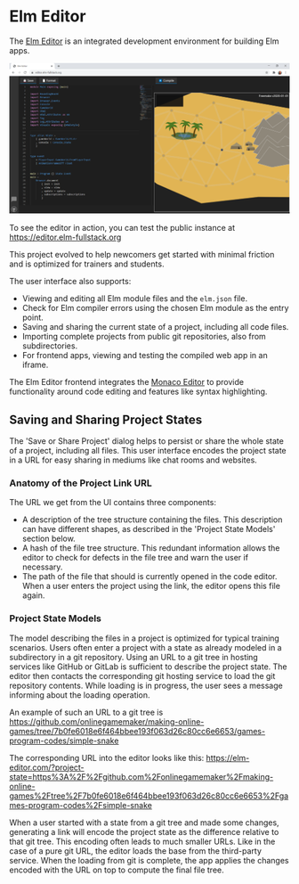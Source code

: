 # Elm Editor

The [Elm Editor](https://github.com/elm-fullstack/elm-fullstack/tree/master/implement/example-apps/elm-editor) is an integrated development environment for building Elm apps.

![working on a game using the Elm Editor](./../../../guide/image/2020-12-31-elm-editor-with-project-freemake.png)

To see the editor in action, you can test the public instance at https://editor.elm-fullstack.org

This project evolved to help newcomers get started with minimal friction and is optimized for trainers and students.

The user interface also supports:

+ Viewing and editing all Elm module files and the `elm.json` file.
+ Check for Elm compiler errors using the chosen Elm module as the entry point.
+ Saving and sharing the current state of a project, including all code files.
+ Importing complete projects from public git repositories, also from subdirectories.
+ For frontend apps, viewing and testing the compiled web app in an iframe.

The Elm Editor frontend integrates the [Monaco Editor](https://microsoft.github.io/monaco-editor/) to provide functionality around code editing and features like syntax highlighting.


## Saving and Sharing Project States

The 'Save or Share Project' dialog helps to persist or share the whole state of a project, including all files. This user interface encodes the project state in a URL for easy sharing in mediums like chat rooms and websites.

### Anatomy of the Project Link URL

The URL we get from the UI contains three components:

+ A description of the tree structure containing the files. This description can have different shapes, as described in the 'Project State Models' section below.
+ A hash of the file tree structure. This redundant information allows the editor to check for defects in the file tree and warn the user if necessary.
+ The path of the file that should is currently opened in the code editor. When a user enters the project using the link, the editor opens this file again.

### Project State Models

The model describing the files in a project is optimized for typical training scenarios. Users often enter a project with a state as already modeled in a subdirectory in a git repository. Using an URL to a git tree in hosting services like GitHub or GitLab is sufficient to describe the project state. The editor then contacts the corresponding git hosting service to load the git repository contents. While loading is in progress, the user sees a message informing about the loading operation.

An example of such an URL to a git tree is https://github.com/onlinegamemaker/making-online-games/tree/7b0fe6018e6f464bbee193f063d26c80cc6e6653/games-program-codes/simple-snake

The corresponding URL into the editor looks like this:
https://elm-editor.com/?project-state=https%3A%2F%2Fgithub.com%2Fonlinegamemaker%2Fmaking-online-games%2Ftree%2F7b0fe6018e6f464bbee193f063d26c80cc6e6653%2Fgames-program-codes%2Fsimple-snake

When a user started with a state from a git tree and made some changes, generating a link will encode the project state as the difference relative to that git tree. This encoding often leads to much smaller URLs. Like in the case of a pure git URL, the editor loads the base from the third-party service. When the loading from git is complete, the app applies the changes encoded with the URL on top to compute the final file tree.
